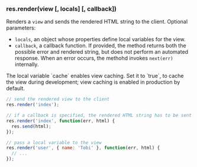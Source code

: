 <h3 id='res.render'>res.render(view [, locals] [, callback])</h3>

Renders a `view` and sends the rendered HTML string to the client.
Optional parameters:
- `locals`, an object whose properties define local variables for the view.
- `callback`, a callback function. If provided, the method returns both the
possible error and rendered string, but does not perform an automated response.
When an error occurs, the methohd invokes `next(err)` internally.

<div class="doc-box doc-notice">
The local variable `cache` enables view caching. Set it to `true`,
to cache the view during development; view caching is enabled in production by default.
</div>

```js
// send the rendered view to the client
res.render('index');

// if a callback is specified, the rendered HTML string has to be sent explicitly
res.render('index', function(err, html) {
  res.send(html);
});

// pass a local variable to the view
res.render('user', { name: 'Tobi' }, function(err, html) {
  // ...
});
```
